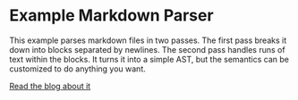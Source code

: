 # Example Markdown Parser

This example parses markdown files in two passes. The first pass breaks it down into blocks separated by newlines. The second pass handles runs of text within the blocks. It turns it into a simple AST, but the semantics can be customized to do anything you want.

[Read the blog about it](https://joshondesign.com/2021/07/16/ohm_markdown_parser)
